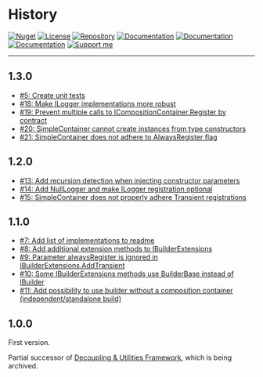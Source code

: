 # History

[![Nuget](https://img.shields.io/nuget/v/RI.Abstractions.Common)](https://www.nuget.org/packages/RI.Abstractions.Common/) [![License](https://img.shields.io/github/license/RotenInformatik/AbstractionsDotNet)](LICENSE) [![Repository](https://img.shields.io/badge/repo-AbstractionsDotNet-lightgrey)](https://github.com/RotenInformatik/AbstractionsDotNet) [![Documentation](https://img.shields.io/badge/docs-Readme-yellowgreen)](README.md) [![Documentation](https://img.shields.io/badge/docs-History-yellowgreen)](HISTORY.md) [![Documentation](https://img.shields.io/badge/docs-API-yellowgreen)](https://roteninformatik.github.io/AbstractionsDotNet/api/) [![Support me](https://img.shields.io/badge/support%20me-Ko--fi-ff69b4?logo=Ko-fi)](https://ko-fi.com/franziskaroten)

---

## 1.3.0

* [#5: Create unit tests](https://github.com/RotenInformatik/AbstractionsDotNet/issues/5)
* [#18: Make ILogger implementations more robust](https://github.com/RotenInformatik/AbstractionsDotNet/issues/18)
* [#19: Prevent multiple calls to ICompositionContainer.Register by contract](https://github.com/RotenInformatik/AbstractionsDotNet/issues/19)
* [#20: SimpleContainer cannot create instances from type constructors](https://github.com/RotenInformatik/AbstractionsDotNet/issues/20)
* [#21: SimpleContainer does not adhere to AlwaysRegister flag](https://github.com/RotenInformatik/AbstractionsDotNet/issues/21)

## 1.2.0

* [#13: Add recursion detection when injecting constructor parameters](https://github.com/RotenInformatik/AbstractionsDotNet/issues/13)
* [#14: Add NullLogger and make ILogger registration optional](https://github.com/RotenInformatik/AbstractionsDotNet/issues/14)
* [#15: SimpleContainer does not properly adhere Transient registrations](https://github.com/RotenInformatik/AbstractionsDotNet/issues/15)

## 1.1.0

* [#7: Add list of implementations to readme](https://github.com/RotenInformatik/AbstractionsDotNet/issues/7)
* [#8: Add additional extension methods to IBuilderExtensions](https://github.com/RotenInformatik/AbstractionsDotNet/issues/8)
* [#9: Parameter alwaysRegister is ignored in IBuilderExtensions.AddTransient](https://github.com/RotenInformatik/AbstractionsDotNet/issues/9)
* [#10: Some IBuilderExtensions methods use BuilderBase instead of IBuilder](https://github.com/RotenInformatik/AbstractionsDotNet/issues/10)
* [#11: Add possibility to use builder without a composition container (independent/standalone build)](https://github.com/RotenInformatik/AbstractionsDotNet/issues/11)

## 1.0.0

First version.

Partial successor of [Decoupling & Utilities Framework](https://github.com/RotenInformatik/RI_Framework), which is being archived.
